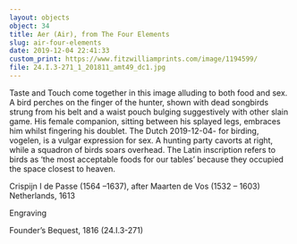 ```yaml
---
layout: objects
object: 34
title: Aer (Air), from The Four Elements
slug: air-four-elements
date: 2019-12-04 22:41:33
custom_print: https://www.fitzwilliamprints.com/image/1194599/
file: 24.I.3-271_1_201811_amt49_dc1.jpg
---
```


Taste and Touch come together in this image alluding to both food and sex. A bird perches on the finger of the hunter, shown with dead songbirds strung from his belt and a waist pouch bulging suggestively with other slain game. His female companion, sitting between his splayed legs, embraces him whilst fingering his doublet. The Dutch 2019-12-04- for birding, vogelen, is a vulgar expression for sex.  A hunting party cavorts at right, while a  squadron of birds soars overhead. The Latin inscription refers to birds as ‘the most acceptable foods for our tables’ because they occupied the space closest to heaven.

Crispijn I de Passe (1564 –1637), after Maarten de Vos (1532 – 1603) Netherlands, 1613  

Engraving  

Founder’s Bequest, 1816 (24.I.3-271)
